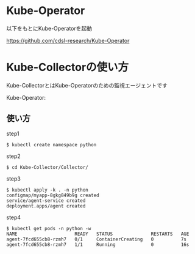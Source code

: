 # Kube-Operator

以下をもとにKube-Operatorを起動



https://github.com/cdsl-research/Kube-Operator


# Kube-Collectorの使い方

Kube-CollectorとはKube-Operatorのための監視エージェントです

Kube-Operator: 

## 使い方
step1

```
$ kubectl create namespace python
```

step2

```
$ cd Kube-Collector/Collector/
```

step3

```
$ kubectl apply -k . -n python
configmap/myapp-8gkg849b9g created
service/agent-service created
deployment.apps/agent created
```

step4
```
$ kubectl get pods -n python -w
NAME                     READY   STATUS              RESTARTS   AGE
agent-7fcd655cb8-rzmh7   0/1     ContainerCreating   0          7s
agent-7fcd655cb8-rzmh7   1/1     Running             0          16s
```


